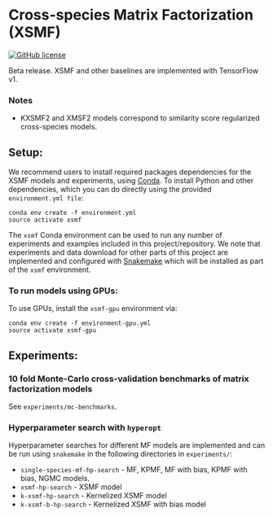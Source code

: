 # Cross-species Matrix Factorization (XSMF)
[![GitHub license](https://img.shields.io/github/license/lrgr/xsmf.svg)](https://github.com/lrgr/xsmf/blob/master/LICENSE)

Beta release. XSMF and other baselines are implemented with TensorFlow v1.

### Notes
- KXSMF2 and XMSF2 models correspond to similarity score regularized cross-species models.

## Setup:

We recommend users to install required packages dependencies for the XSMF models and experiments, using [Conda](https://conda.io/miniconda.html). To install Python and other dependencies, which you can do directly using the provided `environment.yml file`:

    conda env create -f environment.yml
    source activate xsmf

The `xsmf` Conda environment can be used to run any number of experiments and examples included in this project/repository. We note that experiments and data download for other parts of this project are implemented and configured with [Snakemake](http://snakemake.readthedocs.io/en/stable/) which will be installed as part of the `xsmf` environment.

### To run models using GPUs:

To use GPUs, install the `xsmf-gpu` environment via:

    conda env create -f environment-gpu.yml
    source activate xsmf-gpu

## Experiments:

### 10 fold Monte-Carlo cross-validation benchmarks of matrix factorization models

See `experiments/mc-benchmarks`.

### Hyperparameter search with `hyperopt`

Hyperparameter searches for different MF models are implemented and can be run using `snakemake` in the following directories in `experiments/`:

- `single-species-mf-hp-search` - MF, KPMF, MF with bias, KPMF with bias, NGMC models.
- `xsmf-hp-search` - XSMF model
- `k-xsmf-hp-search` - Kernelized XSMF model
- `k-xsmf-b-hp-search` - Kernelized XSMF with bias model
